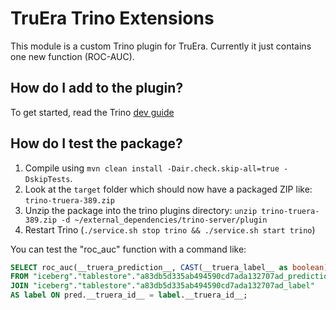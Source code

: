 # TruEra Trino Extensions
This module is a custom Trino plugin for TruEra. Currently it just contains one new function (ROC-AUC).

## How do I add to the plugin?
To get started, read the Trino [dev guide](https://trino.io/docs/current/develop/spi-overview.html#)

## How do I test the package?
1. Compile using `mvn clean install -Dair.check.skip-all=true -DskipTests`.
2. Look at the `target` folder which should now have a packaged ZIP like: `trino-truera-389.zip`
3. Unzip the package into the trino plugins directory: `unzip trino-truera-389.zip -d ~/external_dependencies/trino-server/plugin`
4. Restart Trino (`./service.sh stop trino && ./service.sh start trino`)

You can test the "roc_auc" function with a command like:
```sql
SELECT roc_auc(__truera_prediction__, CAST(__truera_label__ as boolean)) 
FROM "iceberg"."tablestore"."a83db5d335ab494590cd7ada132707ad_predictions_probits_score" as pred
JOIN "iceberg"."tablestore"."a83db5d335ab494590cd7ada132707ad_label" 
AS label ON pred.__truera_id__ = label.__truera_id__;
```
